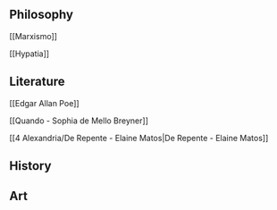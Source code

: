 ## Philosophy

[[Marxismo]]

[[Hypatia]]
## Literature

[[Edgar Allan Poe]]

[[Quando - Sophia de Mello Breyner]]

[[4 Alexandria/De Repente - Elaine Matos|De Repente - Elaine Matos]]
## History


## Art